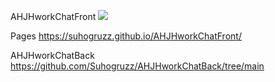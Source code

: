 AHJHworkChatFront ![](https://github.com/Suhogruzz/AHJHworkChatFront/actions/workflows/web.yml/badge.svg)

Pages https://suhogruzz.github.io/AHJHworkChatFront/

AHJHworkChatBack https://github.com/Suhogruzz/AHJHworkChatBack/tree/main
